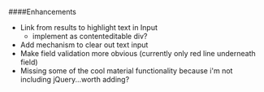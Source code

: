 ####Enhancements

- Link from results to highlight text in Input
    - implement as contenteditable div?
- Add mechanism to clear out text input
- Make field validation more obvious (currently only red line underneath field)
- Missing some of the cool material functionality because i'm not including jQuery...worth adding?

